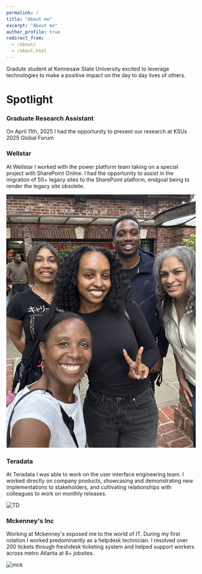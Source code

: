 ```yaml
---
permalink: /
title: "About me"
excerpt: "About me"
author_profile: true
redirect_from: 
  - /about/
  - /about.html
---
```


Gradute student at Kennesaw State University excited to leverage technologies to make a positive impact on the day to day lives of others. 

Spotlight
======

### Graduate Research Assistant ###
On April 11th, 2025 I had the opportunity to present our research at KSUs 2025 Global Forum 

<!---![ksu]()--->

### Wellstar ###
At Wellstar I worked with the power platform team taking on a special project with SharePoint Online. I had the opportunity to assist in the migration of 50+ legacy sites to the SharePoint platform, endgoal being to render the legacy site obsolete. 

![wellstar](/images/wellstar_team.jpg)

### Teradata ###
At Teradata I was able to work on the user interface engineering team. I worked directly on company products, showcasing and demonstrating new implementations to stakeholders, and cultivating relationships with colleagues to work on monthly releases. 

![TD](/images/TD.jpg)

### Mckenney's Inc ###
Working at Mckenney's exposed me to the world of IT. During my first rotation I worked predominantly as a helpdesk technician. I resolved over 200 tickets through freshdesk ticketing system and helped support workers across metro Atlanta at 8+ jobsites.    

![mck](/images/mck.JPG)